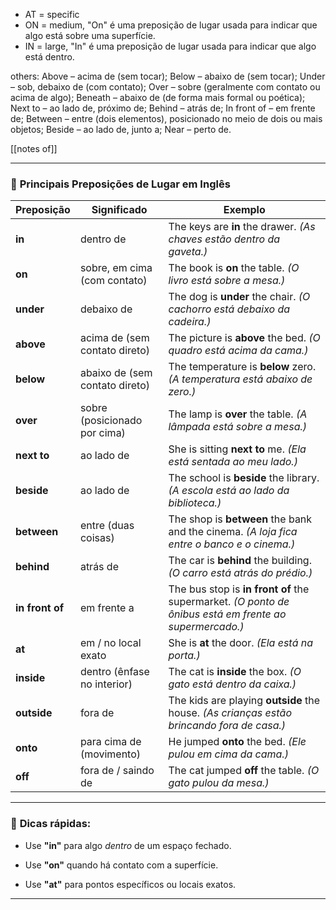 

* AT = specific
* ON = medium, "On" é uma preposição de lugar usada para indicar que algo está sobre uma superfície.
* IN = large, "In" é uma preposição de lugar usada para indicar que algo está dentro.

others: 
Above – acima de (sem tocar);
Below – abaixo de (sem tocar);
Under – sob, debaixo de (com contato);
Over – sobre (geralmente com contato ou acima de algo);
Beneath – abaixo de (de forma mais formal ou poética);
Next to – ao lado de, próximo de;
Behind – atrás de;
In front of – em frente de;
Between – entre (dois elementos), posicionado no meio de dois ou mais objetos;
Beside – ao lado de, junto a;
Near – perto de.



[[notes of]]

---

### 📍 **Principais Preposições de Lugar em Inglês**

|Preposição|Significado|Exemplo|
|---|---|---|
|**in**|dentro de|The keys are **in** the drawer. _(As chaves estão dentro da gaveta.)_|
|**on**|sobre, em cima (com contato)|The book is **on** the table. _(O livro está sobre a mesa.)_|
|**under**|debaixo de|The dog is **under** the chair. _(O cachorro está debaixo da cadeira.)_|
|**above**|acima de (sem contato direto)|The picture is **above** the bed. _(O quadro está acima da cama.)_|
|**below**|abaixo de (sem contato direto)|The temperature is **below** zero. _(A temperatura está abaixo de zero.)_|
|**over**|sobre (posicionado por cima)|The lamp is **over** the table. _(A lâmpada está sobre a mesa.)_|
|**next to**|ao lado de|She is sitting **next to** me. _(Ela está sentada ao meu lado.)_|
|**beside**|ao lado de|The school is **beside** the library. _(A escola está ao lado da biblioteca.)_|
|**between**|entre (duas coisas)|The shop is **between** the bank and the cinema. _(A loja fica entre o banco e o cinema.)_|
|**behind**|atrás de|The car is **behind** the building. _(O carro está atrás do prédio.)_|
|**in front of**|em frente a|The bus stop is **in front of** the supermarket. _(O ponto de ônibus está em frente ao supermercado.)_|
|**at**|em / no local exato|She is **at** the door. _(Ela está na porta.)_|
|**inside**|dentro (ênfase no interior)|The cat is **inside** the box. _(O gato está dentro da caixa.)_|
|**outside**|fora de|The kids are playing **outside** the house. _(As crianças estão brincando fora de casa.)_|
|**onto**|para cima de (movimento)|He jumped **onto** the bed. _(Ele pulou em cima da cama.)_|
|**off**|fora de / saindo de|The cat jumped **off** the table. _(O gato pulou da mesa.)_|

---

### 🧠 **Dicas rápidas:**

- Use **"in"** para algo _dentro_ de um espaço fechado.
    
- Use **"on"** quando há contato com a superfície.
    
- Use **"at"** para pontos específicos ou locais exatos.
    

---
